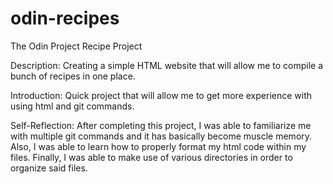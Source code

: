 # odin-recipes
The Odin Project Recipe Project <br>

Description: Creating a simple HTML website that will allow me to compile a bunch of recipes in one place. <br>

Introduction: Quick project that will allow me to get more experience with using html and git commands. <br>

Self-Reflection: After completing this project, I was able to familiarize me with multiple git commands and it has basically become muscle memory. Also, I was able to learn how to properly format my html code within my files. Finally, I was able to make use of various directories in order to organize said files.